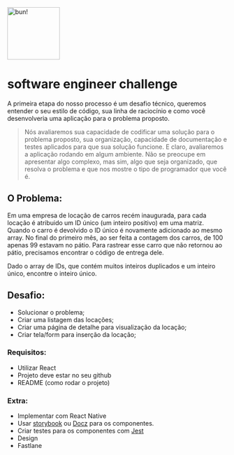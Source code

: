 <a href="http://bun.com.br">
    <img src="https://avatars0.githubusercontent.com/u/30912336?s=200&v=4" alt="bun!" width="120"/>
</a>

# software engineer challenge

A primeira etapa do nosso processo é um desafio técnico, queremos entender o seu estilo de código, sua linha de raciocínio e como você desenvolveria uma aplicação para o problema proposto.

> Nós avaliaremos sua capacidade de codificar uma solução para o problema proposto, sua organização, capacidade de documentação e testes aplicados para que sua solução funcione. E claro, avaliaremos a aplicação rodando em algum ambiente. Não se preocupe em apresentar algo complexo, mas sim, algo que seja organizado, que resolva o problema e que nos mostre o tipo de programador que você é.

## O Problema:

Em uma empresa de locação de carros recém inaugurada, para cada locação é atribuido um ID único (um inteiro positivo) em uma matriz. Quando o carro é devolvido o ID único é novamente adicionado ao mesmo array.
No final do primeiro mês, ao ser feita a contagem dos carros, de 100 apenas 99 estavam no pátio. Para rastrear esse carro que não retornou ao pátio, precisamos encontrar o código de entrega dele. 

Dado o array de IDs, que contém muitos inteiros duplicados e um inteiro único, encontre o inteiro único.

## Desafio:

- Solucionar o problema;
- Criar uma listagem das locações;
- Criar uma página de detalhe para visualização da locação;
- Criar tela/form para inserção da locação;

### Requisitos:

- Utilizar React
- Projeto deve estar no seu github
- README (como rodar o projeto)

### Extra: 

- Implementar com React Native
- Usar [storybook](https://storybook.js.org/) ou [Docz](https://www.docz.site/) para os componentes.
- Criar testes para os componentes com [Jest](https://jestjs.io/)
- Design
- Fastlane

